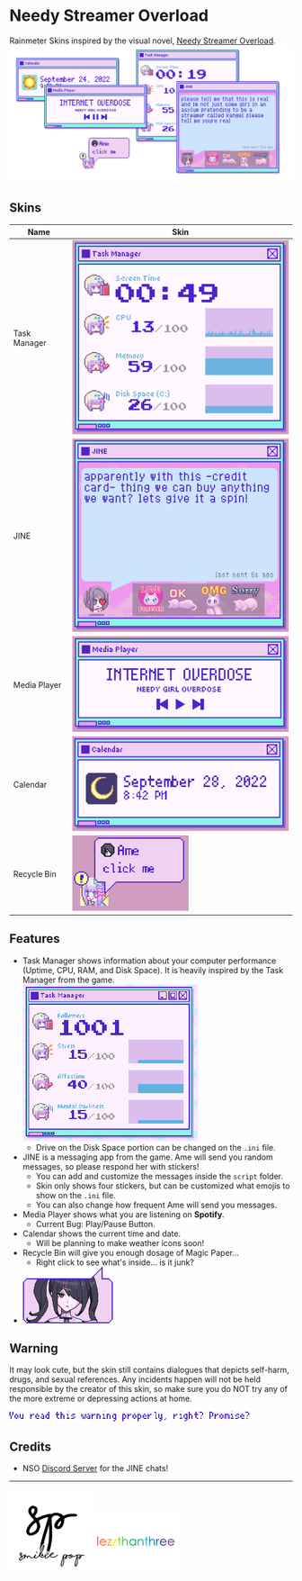 # Needy Streamer Overload
Rainmeter Skins inspired by the visual novel, [Needy Streamer Overload](https://store.steampowered.com/app/1451940/NEEDY_STREAMER_OVERLOAD/).
![Features](Preview/Features.png)

## Skins
|Name|Skin|
|-|-|
|Task Manager|![Task Manager](Preview/Task%20Manager.png)|
|JINE|![JINE](Preview/JINE.png)
|Media Player|![Media Player](Preview/Media%20Player.png)
|Calendar|![Calendar](Preview/Calendar.png)|
|Recycle Bin|![Recycle Bin](Preview/Recycle%20Bin.png)

## Features
- Task Manager shows information about your computer performance (Uptime, CPU, RAM, and Disk Space). It is heavily inspired by the Task Manager from the game.  
![Task Manager from Game](Preview/Task%20Manager%20Game.png)
  - Drive on the Disk Space portion can be changed on the `.ini` file.
- JINE is a messaging app from the game. Ame will send you random messages, so please respond her with stickers!
  - You can add and customize the messages inside the `script` folder.
  - Skin only shows four stickers, but can be customized what emojis to show on the `.ini` file.
  - You can also change how frequent Ame will send you messages.
- Media Player shows what you are listening on **Spotify**.
  - Current Bug: Play/Pause Button.
- Calendar shows the current time and date.
  - Will be planning to make weather icons soon!
- Recycle Bin will give you enough dosage of Magic Paper...
  - Right click to see what's inside... is it junk?
- ![Ame](@Resources/Images/ame_pissed.png)

## Warning
It may look cute, but the skin still contains dialogues that depicts self-harm, drugs, and sexual references. Any incidents happen will not be held responsible by the creator of this skin, so make sure you do NOT try any of the more extreme or depressing actions at home.

![Warning](Preview/Warning.png)

## Credits
- NSO [Discord Server](https://discord.com/invite/JNGgNCX6Ue) for the JINE chats!

---

[<img src="Preview/sp.png" alt="smilie pop" width="150"/>](https://www.youtube.com/c/SmiliePop)[<img src="Preview/lezzthanthree.png" alt="lezzthanthree" width="150"/>](https://reddit.com/user/lezzthanthree)